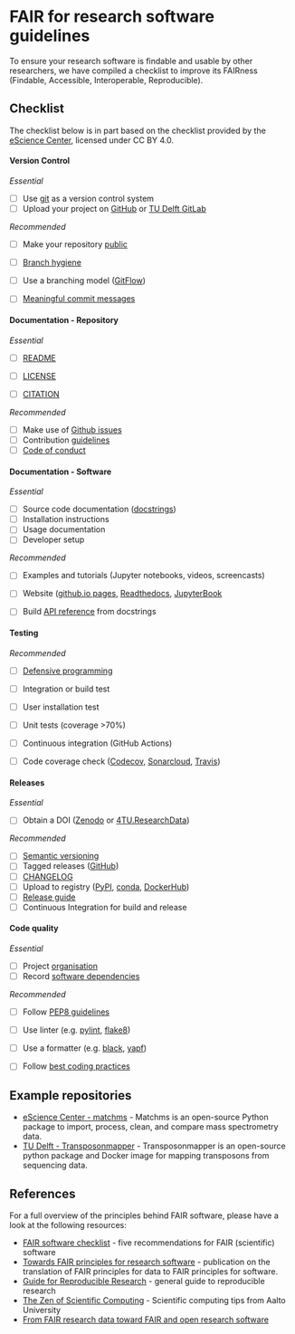 # FAIR for research software guidelines

To ensure your research software is findable and usable by other researchers, we have compiled a checklist to improve its FAIRness (Findable, Accessible, Interoperable, Reproducible).


## Checklist

The checklist below is in part based on the checklist provided by the [eScience Center](https://guide.esciencecenter.nl/#/nlesc_specific/checklist_matrix), licensed under CC BY 4.0.

#### Version Control  
_Essential_  
- [ ] Use [git](https://www.atlassian.com/git) as a version control system 
- [ ] Upload your project on [GitHub](https://github.com/) or [TU Delft GitLab](https://gitlab.tudelft.nl/)

_Recommended_  
- [ ] Make your repository [public](https://coderefinery.github.io/social-coding/social_coding/)
- [ ] [Branch hygiene](https://coderefinery.github.io/git-branch-design/)
- [ ] Use a branching model ([GitFlow](https://www.atlassian.com/git/tutorials/comparing-workflows/gitflow-workflow))
- [ ] [Meaningful commit messages](https://www.git-scm.com/book/en/v2/Distributed-Git-Contributing-to-a-Project#_commit_guidelines)


#### Documentation - Repository
_Essential_  
- [ ] [README](https://github.com/18F/open-source-guide/blob/18f-pages/pages/making-readmes-readable.md)
- [ ] [LICENSE](https://doi.org/10.5281/zenodo.4629662)
- [ ] [CITATION](https://docs.github.com/en/repositories/managing-your-repositorys-settings-and-features/customizing-your-repository/about-citation-files)


_Recommended_  
- [ ] Make use of [Github issues](https://docs.github.com/en/issues/tracking-your-work-with-issues/about-issues)
- [ ] Contribution [guidelines](https://docs.github.com/en/communities/setting-up-your-project-for-healthy-contributions/setting-guidelines-for-repository-contributors)
- [ ] [Code of conduct](https://docs.github.com/en/communities/setting-up-your-project-for-healthy-contributions/adding-a-code-of-conduct-to-your-project)

#### Documentation - Software
_Essential_  
- [ ] Source code documentation ([docstrings](https://numpydoc.readthedocs.io/en/latest/format.html))
- [ ] Installation instructions
- [ ] Usage documentation
- [ ] Developer setup

_Recommended_  
- [ ] Examples and tutorials (Jupyter notebooks, videos, screencasts)
- [ ] Website ([github.io pages](https://pages.github.com/), [Readthedocs](https://readthedocs.org/), [JupyterBook](https://jupyterbook.org/intro.html)
- [ ] Build [API reference](https://developer.lsst.io/python/numpydoc.html) from docstrings


#### Testing
_Recommended_  
- [ ] [Defensive programming](https://swcarpentry.github.io/python-novice-inflammation/10-defensive/index.html)
- [ ] Integration or build test
- [ ] User installation test
- [ ] Unit tests (coverage >70%)
- [ ] Continuous integration (GitHub Actions)
- [ ] Code coverage check ([Codecov](https://about.codecov.io/), [Sonarcloud](https://sonarcloud.io/), [Travis](https://www.travis-ci.com/))


#### Releases
_Essential_  
- [ ] Obtain a DOI ([Zenodo](https://zenodo.org/) or [4TU.ResearchData](https://data.4tu.nl/info/en/))

_Recommended_  
- [ ] [Semantic versioning](https://semver.org/)
- [ ] Tagged releases ([GitHub](https://docs.github.com/en/repositories/releasing-projects-on-github))
- [ ] [CHANGELOG](https://keepachangelog.com/en/1.0.0/)
- [ ] Upload to registry ([PyPI](https://realpython.com/pypi-publish-python-package/), [conda](https://conda.io/projects/conda-build/en/latest/user-guide/tutorials/build-pkgs.html), [DockerHub](https://docs.docker.com/docker-hub/repos/#:~:text=To%20push%20an%20image%20to,docs%2Fbase%3Atesting%20))
- [ ] [Release guide](https://docs.github.com/en/repositories/releasing-projects-on-github/managing-releases-in-a-repository)
- [ ] Continuous Integration for build and release

#### Code quality
_Essential_
- [ ] Project [organisation](https://coderefinery.github.io/reproducible-research/02-organizing-projects/)
- [ ] Record [software dependencies](https://coderefinery.github.io/reproducible-research/03-dependencies/)

_Recommended_
- [ ] Follow [PEP8 guidelines](https://realpython.com/python-pep8/)
- [ ] Use linter (e.g. [pylint](https://pypi.org/project/pylint/), [flake8](https://pypi.org/project/flake8/))
- [ ] Use a formatter (e.g. [black](https://github.com/psf/black), [yapf](https://github.com/google/yapf))
- [ ] Follow [best coding practices](https://alan-turing-institute.github.io/rse-course/html/index.html)

    

## Example repositories
* [eScience Center - matchms](https://github.com/matchms/matchms) - Matchms is an open-source Python package to import, process, clean, and compare mass spectrometry data.
* [TU Delft - Transposonmapper](https://github.com/SATAY-LL/Transposonmapper) - Transposonmapper is an open-source python package and Docker image for mapping transposons from sequencing data.

## References

For a full overview of the principles behind FAIR software, please have a look at the following resources:

* [FAIR software checklist](https://fair-software.nl/) - five recommendations for FAIR (scientific) software 
* [Towards FAIR principles for research software](https://content.iospress.com/articles/data-science/ds190026) - publication on the translation of FAIR principles for data to FAIR principles for software.
* [Guide for Reproducible Research](https://the-turing-way.netlify.app/reproducible-research/reproducible-research.html) - general guide to reproducible research
* [The Zen of Scientific Computing](https://scicomp.aalto.fi/scicomp/zen-of-scicomp/#) - Scientific computing tips from Aalto University
* [From FAIR research data toward FAIR and open research software](https://doi.org/10.1515/itit-2019-0040)